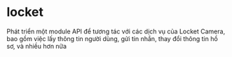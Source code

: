 # locket
Phát triển một module API để tương tác với các dịch vụ của Locket Camera, bao gồm việc lấy thông tin người dùng, gửi tin nhắn, thay đổi thông tin hồ sơ, và nhiều hơn nữa
